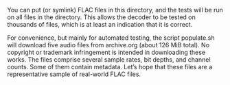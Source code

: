 You can put (or symlink) FLAC files in this directory, and the tests will be
run on all files in the directory. This allows the decoder to be tested on
thousands of files, which is at least an indication that it is correct.

For convenience, but mainly for automated testing, the script populate.sh will
download five audio files from archive.org (about 126 MiB total). No copyright
or trademark infringement is intended in downloading these works. The files
comprise several sample rates, bit depths, and channel counts. Some of them
contain metadata. Let’s hope that these files are a representative sample of
real-world FLAC files.

